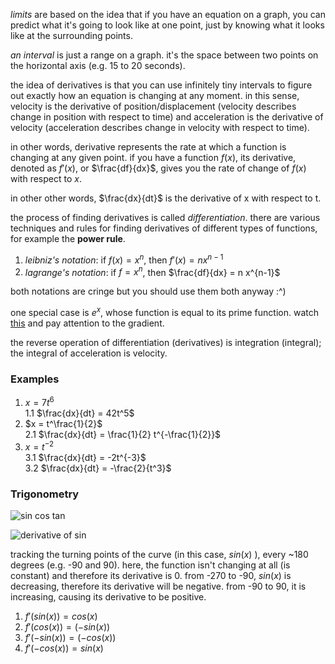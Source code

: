 _limits_ are based on the idea that if you have an equation on a graph, you can
predict what it's going to look like at one point, just by knowing what it
looks like at the surrounding points.

_an interval_ is just a range on a graph. it's the space between two points on
the horizontal axis (e.g. 15 to 20 seconds).

the idea of derivatives is that you can use infinitely tiny intervals to figure
out exactly how an equation is changing at any moment. in this sense, 
velocity is the derivative of position/displacement (velocity describes change
in position with respect to time) and acceleration is the derivative of
velocity (acceleration describes change in velocity with respect to time).

in other words, derivative represents the rate at which a function is changing
at any given point. if you have a function $f(x)$, its derivative, denoted
as $f'(x)$, or $\frac{df}{dx}$, gives you the rate of change of $f(x)$
with respect to $x$.

in other other words, $\frac{dx}{dt}$ is the derivative of x with respect to t.

the process of finding derivatives is called _differentiation_.
there are various techniques and rules for finding derivatives of different
types of functions, for example the __power rule__.
1. _leibniz's notation_: if $f(x) = x^n$, then $f'(x) = n x^{n-1}$
2. _lagrange's notation_: if $f = x^n$, then $\frac{df}{dx} = n x^{n-1}$

both notations are cringe but you should use them both anyway :^)

one special case is $e^x$, whose function is equal to its prime function.
watch [this](https://youtu.be/AuA2EAgAegE?feature=shared&t=425) and pay
attention to the gradient.

the reverse operation of differentiation (derivatives) is integration (integral);
the integral of acceleration is velocity.

### Examples

1.  $x = 7t^6$  
1.1 $\frac{dx}{dt} = 42t^5$
2.  $x = t^\frac{1}{2}$  
2.1 $\frac{dx}{dt} = \frac{1}{2} t^{-\frac{1}{2}}$
3.  $x = t^{-2}$  
3.1 $\frac{dx}{dt} = -2t^{-3}$  
3.2 $\frac{dx}{dt} = -\frac{2}{t^3}$

### Trigonometry

![sin cos tan](https://andymath.com/wp-content/uploads/2019/07/Righttriangletrigonomety.jpg)

![derivative of sin](https://www.storyofmathematics.com/wp-content/uploads/2021/03/visualizing-the-derivative-of-sine-along-with-the-function-of-sine.png)

tracking the turning points of the curve (in this case, $sin(x)$ ), every ~180
degrees (e.g. -90 and 90). here, the function isn't changing at all (is constant)
and therefore its derivative is 0. from -270 to -90, $sin(x)$ is decreasing,
therefore its derivative will be negative. from -90 to 90, it is increasing,
causing its derivative to be positive.

1. $f'(sin(x)) = cos(x)$
1. $f'(cos(x)) = (-sin(x))$
2. $f'(-sin(x)) = (-cos(x))$
3. $f'(-cos(x)) = sin(x)$
